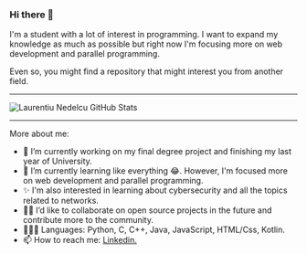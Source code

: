 ### Hi there 👋

I'm a student with a lot of interest in programming. I want to expand my knowledge as much as possible but right now I'm focusing more on web development and parallel programming.

Even so, you might find a repository that might interest you from another field.

---
<img alt="Laurentiu Nedelcu GitHub Stats" src="https://github-readme-stats.vercel.app/api?username=laurentiuNedelcu&show_icons=true&hide_border=true"> <br />

---
More about me:
- 🔭 I’m currently working on my final degree project and finishing my last year of University.
- 🌱 I’m currently learning like everything 😂. However, I'm focused more on web development and parallel programming.
- ✨ I'm also interested in learning about cybersecurity and all the topics related to networks. 
- ✋🏽 I’d like to collaborate on open source projects in the future and contribute more to the community.
- 🧑🏽‍💻 Languages: Python, C, C++, Java, JavaScript, HTML/Css, Kotlin.
- 📫 How to reach me: [Linkedin.](https://www.linkedin.com/in/laurentiu-nedelcu-3b09361a3/)
